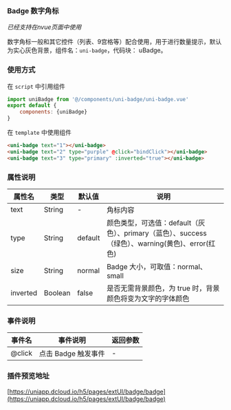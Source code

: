 ### Badge 数字角标
*已经支持在nvue页面中使用*

数字角标一般和其它控件（列表、9宫格等）配合使用，用于进行数量提示，默认为实心灰色背景，组件名：``uni-badge``，代码块： uBadge。

### 使用方式

在 ``script`` 中引用组件 

```javascript
import uniBadge from '@/components/uni-badge/uni-badge.vue'
export default {
    components: {uniBadge}
}
```

在 ``template`` 中使用组件

```html
<uni-badge text="1"></uni-badge>
<uni-badge text="2" type="purple" @click="bindClick"></uni-badge>
<uni-badge text="3" type="primary" :inverted="true"></uni-badge>
```

### 属性说明

|属性名		|类型		|默认值	|说明																											|
|---		|----		|---	|---																											|
|text		|String		|-		|角标内容																										|
|type		|String		|default|颜色类型，可选值：default（灰色）、primary（蓝色）、success（绿色）、warning(黄色)、error(红色)|
|size		|String		|normal|Badge 大小，可取值：normal、small|
|inverted	|Boolean	|false	|是否无需背景颜色，为 true 时，背景颜色将变为文字的字体颜色														|

### 事件说明

|事件名	|事件说明			|返回参数	|
|---	|---				|---		|
|@click	|点击 Badge 触发事件| -			|


### 插件预览地址

[https://uniapp.dcloud.io/h5/pages/extUI/badge/badge](https://uniapp.dcloud.io/h5/pages/extUI/badge/badge)
